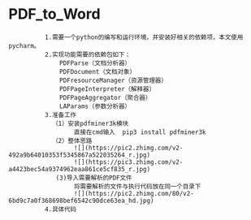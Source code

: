 # PDF_to_Word
              1.需要一个python的编写和运行环境，并安装好相关的依赖项，本文使用pycharm。
              2.实现功能需要的依赖包如下：
                  PDFParse（文档分析器）
                  PDFDocument（文档对象）
                  PDFresourceManager（资源管理器）
                  PDFPageInterpreter（解释器）
                  PDFPageAggregator（聚合器）
                  LAParams（参数分析器）
              3.准备工作
                （1）安装pdfminer3k模块
                      直接在cmd输入  pip3 install pdfminer3k
                （2）整体思路
                      ![](https://pic2.zhimg.com/v2-492a9b64010353f5345867a522035264_r.jpg)
                      ![](https://pic3.zhimg.com/v2-a4423bec54a9374962eaa861ce5cf835_r.jpg)
                 (3)导入需要解析的PDF文件
                      将需要解析的文件与执行代码放在同一个目录下
                      ![](https://pic2.zhimg.com/80/v2-6bd9c7a0f368698bef6542c90dce63ea_hd.jpg)
              4.具体代码
   
